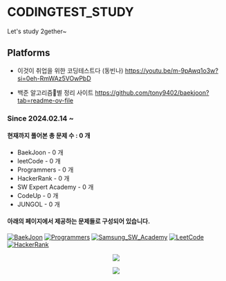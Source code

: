 # CODINGTEST_STUDY
Let's study 2gether~

## Platforms
* 이것이 취업을 위한 코딩테스트다 (동빈나)
https://youtu.be/m-9pAwq1o3w?si=0eh-RmWAz5VOwPbD

* 백준 알고리즘별 정리 사이트
https://github.com/tony9402/baekjoon?tab=readme-ov-file

### Since 2024.02.14 ~
#### 현재까지 풀어본 총 문제 수 : 0 개
- BaekJoon - 0 개
- leetCode - 0 개
- Programmers - 0 개
- HackerRank - 0 개
- SW Expert Academy - 0 개
- CodeUp - 0 개
- JUNGOL - 0 개

#### 아래의 페이지에서 제공하는 문제들로 구성되어 있습니다.
[![BaekJoon](/images/BaekJoon.png)](https://www.acmicpc.net/)
[![Programmers](/images/Programmers.png)](https://programmers.co.kr/)
[![Samsung_SW_Academy](/images/Samsung_SW_Academy.png)](https://swexpertacademy.com/main/main.do)
[![LeetCode](/images/LeetCode.png)](https://leetcode.com/)
[![HackerRank](/images/HackerRank.png)](https://www.hackerrank.com/)
<p align="center"><a href="http://www.jungol.co.kr/"><img src="/images/JUNGOL.png"></a></p>
<p align="center"><a href="https://codeup.kr/"><img src="/images/CodeUp.png"></a></p>
